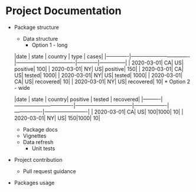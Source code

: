 # Project  Documentation

* Package structure
	* Data structure
		* Option 1 - long
		
	|date   | state | country | type | cases|
        |————-|———————————-|———————————-|————|—————|
        | 2020-03-01| CA| US| positive| 100|
 	| 2020-03-01| NY| US| positive| 150|
	| 2020-03-01| CA| US| tested| 1000|
 	| 2020-03-01| NY| US| tested| 1000|
	 | 2020-03-01| CA| US| recovered| 10|
 	| 2020-03-01| NY| US| recovered| 10|
		* Option 2 - wide
		
	|date | state | country| positive | tested | recovered|
	|———-|———————————-|———————————|——————-|—————-|————————-|
| 2020-03-01| CA| US| 100|1000| 10|
| 2020-03-01| NY| US| 150|1000| 10|
	* Package docs
	* Vignettes
	* Data refresh
        * Unit tests
* Project contribution
	* Pull request guidance 
* Packages usage
